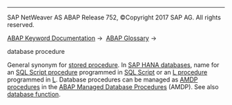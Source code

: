  

* * *

SAP NetWeaver AS ABAP Release 752, ©Copyright 2017 SAP AG. All rights reserved.

[ABAP Keyword Documentation](javascript:call_link\('abenabap.htm'\)) →  [ABAP Glossary](javascript:call_link\('abenabap_glossary.htm'\)) → 

database procedure

General synonym for [stored procedure](javascript:call_link\('abenstored_procedure_glosry.htm'\) "Glossary Entry"). In [SAP HANA databases](javascript:call_link\('abenhana_database_glosry.htm'\) "Glossary Entry"), name for an [SQL Script procedure](javascript:call_link\('abensql_script_procedure_glosry.htm'\) "Glossary Entry") programmed in [SQL Script](javascript:call_link\('abensql_script_glosry.htm'\) "Glossary Entry") or an [L procedure](javascript:call_link\('abenl_procedure_glosry.htm'\) "Glossary Entry") programmed in [L](javascript:call_link\('abenllang_glosry.htm'\) "Glossary Entry"). Database procedures can be managed as [AMDP procedures](javascript:call_link\('abenamdp_procedure_glosry.htm'\) "Glossary Entry") in the [ABAP Managed Database Procedures](javascript:call_link\('abenabap_managed_db_proc_glosry.htm'\) "Glossary Entry") (AMDP). See also [database function](javascript:call_link\('abendatabase_function_glosry.htm'\) "Glossary Entry").